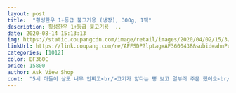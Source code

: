 ```yaml
---
layout: post 
title:  "횡성한우 1+등급 불고기용 (냉장), 300g, 1팩" 
description: 횡성한우 1+등급 불고기용  ..
date: 2020-08-14 15:13:13 
img: https://static.coupangcdn.com/image/retail/images/2020/04/02/15/3/5a4166af-4224-4548-a1d4-df2c28a7763d.jpg 
linkUrl: https://link.coupang.com/re/AFFSDP?lptag=AF3600438&subid=ahnPublicAsk&pageKey=1422065269&itemId=2460753008&vendorItemId=70454257358&traceid=V0-113-2cac084c17d4fd57 
categories: [1012] 
color: BF360C 
price: 15800 
author: Ask View Shop 
cont:  "5세 아들이 살도 너무 안찌고<br/>고기가 얇다는 평 보고 일부러 주문 했어요<br/>국물 있는 갈비찜 같은  니쿠자가.<br/><br/>근데 생각보다 얇지 않았고 그냥 적당했어요<br/>끼니마다 고기 돌리면서 먹이는 중이에요<br/>덮밮으로 먹는다.<br/><br/>매콤한 맛에  감칠맛이 더한다.<br/><br/>먹기좋게 진공으로 깔끔하게 왔다.<br/> 백종원의<br/>방금 한우먹고 맛있다고 해놓고 ㅎㅎㅎ<br/>부드럽고 야들하니 초2 도<br/>사실 돼지불고기든 소불고기든 닭고기도<br/>상품평에 너무얇아 찢어지고등등 그래서불고기 포기하고 미역국 긇여드셯다고 후기나온거보고도 주문했어요 이유는 불고기감은 얇아야 맛있어요 제가 한 음식하는데요 샤브는 진짜 앏아서 담그고바로 빼서 먹어야 맛나요 그래서 샤브집은 소고기가 생이 없잖아요 생은 절때 얇게 못썰어요 불고기는 샤브보다는 두꺼워도 되지만 얇아야 맛나요 꼿등심 안심처럼 고가에 로스부위면 두꺼운게 당연하지만 불고기감은 기름없는부위기때문에 얇을수록 맛나거든요 다만 꽝꽝 얼린 냉동이 아니다보니 더얇게느껴지고 끝부분은 찢어지겠죠? 전 갠적으로 간장야념 불고기는 대만족 했구요 샤브는 좀 굵었어요 역시 샤브는 냉동으로 대패 삼겹살처럼얇은게 맛나요 이건 그것보당굵고 정말 간장불고기감으로 딱이예요 한우에 장점은 호주산 미국산 보다 살짝 질긴감은 있지만 씹으면 씹을수록 감칠맛이 짱ㅈ이죠<br/>새벽배송 까지 고맙다.<br/>쿠팡! 변화지 않길... <br/><br/>쇠고기 또는 돼지고기 감자조림 요리다.<br/><br/>수입산이 맛있는것도 있고  한우라고 다 맛있는게 아니던데요 제 경험에는.<br/>.<br/><br/>심하게 놀면 다크서클이 생기는데 소고기를 잘 안먹여서 그런가 싶어서 요즘 집중해서 고기 먹이기 시작했습니다<br/>아기도 저도 신랑도 다 잘 먹었어요<br/>아이가 잘 먹는다.<br/><br/>아이도 질기단 소리 안하고 잘 먹더라구요<br/>어쨌거나  여태 소불고기 하면서 신랑이 맛있단 소리 한적이 없는데<br/>여름에 간편히 먹는 니쿠자가 요리 밥 위에<br/>오늘 먹더니 고기 맛있다? 그러네요<br/>일본식 니쿠자가요리.<br/><br/>일일이 정육점가서 설명할 필요 없다.<br/><br/>있는데 야들야들 부드럽고 단짠단짠.<br/>해서<br/>자꾸 냄새나는것 같아서 안하게 됐는데<br/>자칫 요리 잘못해서 질긴 쇠고기 못 넘긴 경우<br/>장조림 같기도 하고 불고기 같기도 한<br/>재구매각!!<br/>저는 완전 얇은거 좋아해서요<br/>조림국물도 담백하고 꽈리고추를 응용해서<br/>질기다는 글도 봤는데 별로 안질겼어요<br/>케바케 아닌가요<br/>하튼 이 고기 괜찮나봐요<br/>한우여그랬더니 수입산이 맛있다며 쉰소리하네요 ㅋㅋ<br/>한우하면 횡성한우! 얇게  포떠서 불고기감으로<br/>한창 크는 아이들 고기는 무조건 많이 먹이라고 해서<br/>횡성 한우이고 냉장이라 신선해 고기 맛은<br/>횡성한우 가격 좋고 손질 깨끗이 진공 포장 되니<br/>" 
---
```

